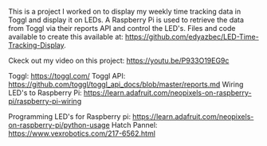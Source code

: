 This is a project I worked on to display my weekly time tracking data in Toggl and display it on LEDs. A Raspberry Pi is used to retrieve the data from Toggl via their reports API and control the LED's. Files and code available to create this available at: https://github.com/edyazbec/LED-Time-Tracking-Display. 

Ckeck out my video on this project: https://youtu.be/P933O19EG9c

Toggl: https://toggl.com/
Toggl API: https://github.com/toggl/toggl_api_docs/blob/master/reports.md
Wiring LED's to Raspberry Pi: https://learn.adafruit.com/neopixels-on-raspberry-pi/raspberry-pi-wiring

Programming LED's for Raspberry pi: https://learn.adafruit.com/neopixels-on-raspberry-pi/python-usage
Hatch Pannel: https://www.vexrobotics.com/217-6562.html
